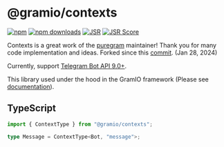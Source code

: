 # @gramio/contexts

[![npm](https://img.shields.io/npm/v/@gramio/contexts?logo=npm&style=flat&labelColor=000&color=3b82f6)](https://www.npmjs.org/package/@gramio/contexts)
[![npm downloads](https://img.shields.io/npm/dw/@gramio/contexts?logo=npm&style=flat&labelColor=000&color=3b82f6)](https://www.npmjs.org/package/@gramio/contexts)
[![JSR](https://jsr.io/badges/@gramio/contexts)](https://jsr.io/@gramio/contexts)
[![JSR Score](https://jsr.io/badges/@gramio/contexts/score)](https://jsr.io/@gramio/contexts)

Contexts is a great work of the [puregram](https://github.com/nitreojs/puregram) maintainer! Thank you for many code implementation and ideas. Forked since this [commit](https://github.com/nitreojs/puregram/commit/b431d9303de1696999e7f41f45d7c4d7d264c272). (Jan 28, 2024)

Currently, support [Telegram Bot API 9.0+](https://core.telegram.org/bots/api-changelog#april-11-2025).

This library used under the hood in the GramIO framework (Please see [documentation](https://gramio.dev/)).

## TypeScript

```typescript
import { ContextType } from "@gramio/contexts";

type Message = ContextType<Bot, "message">;
```
